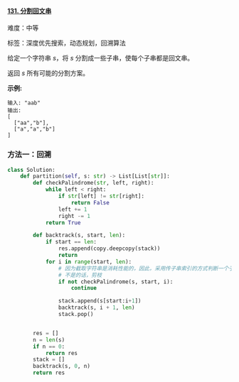 #### [131. 分割回文串](https://leetcode-cn.com/problems/palindrome-partitioning/)

难度：中等

标签：深度优先搜索，动态规划，回溯算法

给定一个字符串 *s*，将 *s* 分割成一些子串，使每个子串都是回文串。

返回 *s* 所有可能的分割方案。

**示例:**

```
输入: "aab"
输出:
[
  ["aa","b"],
  ["a","a","b"]
]
```

### 方法一：回溯

```python
class Solution:
    def partition(self, s: str) -> List[List[str]]:
        def checkPalindrome(str, left, right):
            while left < right:
                if str[left] != str[right]:
                    return False
                left += 1
                right -= 1
            return True

        def backtrack(s, start, len):
            if start == len:
                res.append(copy.deepcopy(stack))
                return
            for i in range(start, len):
                # 因为截取字符串是消耗性能的，因此，采用传子串索引的方式判断一个子串是否是回文子串
                # 不是的话，剪枝
                if not checkPalindrome(s, start, i):
                    continue

                stack.append(s[start:i+1])
                backtrack(s, i + 1, len)
                stack.pop()


        res = []
        n = len(s)
        if n == 0:
            return res
        stack = []
        backtrack(s, 0, n)
        return res
```


